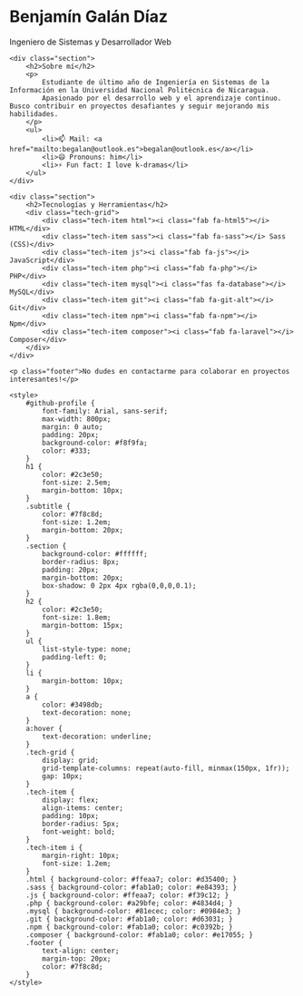 <div id="github-profile">
    <h1>Benjamín Galán Díaz</h1>
    <p class="subtitle">Ingeniero de Sistemas y Desarrollador Web</p>
    
    <div class="section">
        <h2>Sobre mí</h2>
        <p>
            Estudiante de último año de Ingeniería en Sistemas de la Información en la Universidad Nacional Politécnica de Nicaragua. 
            Apasionado por el desarrollo web y el aprendizaje continuo. Busco contribuir en proyectos desafiantes y seguir mejorando mis habilidades.
        </p>
        <ul>
            <li>📫 Mail: <a href="mailto:begalan@outlook.es">begalan@outlook.es</a></li>
            <li>😄 Pronouns: him</li>
            <li>⚡ Fun fact: I love k-dramas</li>
        </ul>
    </div>
    
    <div class="section">
        <h2>Tecnologías y Herramientas</h2>
        <div class="tech-grid">
            <div class="tech-item html"><i class="fab fa-html5"></i> HTML</div>
            <div class="tech-item sass"><i class="fab fa-sass"></i> Sass (CSS)</div>
            <div class="tech-item js"><i class="fab fa-js"></i> JavaScript</div>
            <div class="tech-item php"><i class="fab fa-php"></i> PHP</div>
            <div class="tech-item mysql"><i class="fas fa-database"></i> MySQL</div>
            <div class="tech-item git"><i class="fab fa-git-alt"></i> Git</div>
            <div class="tech-item npm"><i class="fab fa-npm"></i> Npm</div>
            <div class="tech-item composer"><i class="fab fa-laravel"></i> Composer</div>
        </div>
    </div>
    
    <p class="footer">No dudes en contactarme para colaborar en proyectos interesantes!</p>

    <style>
        #github-profile {
            font-family: Arial, sans-serif;
            max-width: 800px;
            margin: 0 auto;
            padding: 20px;
            background-color: #f8f9fa;
            color: #333;
        }
        h1 {
            color: #2c3e50;
            font-size: 2.5em;
            margin-bottom: 10px;
        }
        .subtitle {
            color: #7f8c8d;
            font-size: 1.2em;
            margin-bottom: 20px;
        }
        .section {
            background-color: #ffffff;
            border-radius: 8px;
            padding: 20px;
            margin-bottom: 20px;
            box-shadow: 0 2px 4px rgba(0,0,0,0.1);
        }
        h2 {
            color: #2c3e50;
            font-size: 1.8em;
            margin-bottom: 15px;
        }
        ul {
            list-style-type: none;
            padding-left: 0;
        }
        li {
            margin-bottom: 10px;
        }
        a {
            color: #3498db;
            text-decoration: none;
        }
        a:hover {
            text-decoration: underline;
        }
        .tech-grid {
            display: grid;
            grid-template-columns: repeat(auto-fill, minmax(150px, 1fr));
            gap: 10px;
        }
        .tech-item {
            display: flex;
            align-items: center;
            padding: 10px;
            border-radius: 5px;
            font-weight: bold;
        }
        .tech-item i {
            margin-right: 10px;
            font-size: 1.2em;
        }
        .html { background-color: #ffeaa7; color: #d35400; }
        .sass { background-color: #fab1a0; color: #e84393; }
        .js { background-color: #ffeaa7; color: #f39c12; }
        .php { background-color: #a29bfe; color: #4834d4; }
        .mysql { background-color: #81ecec; color: #0984e3; }
        .git { background-color: #fab1a0; color: #d63031; }
        .npm { background-color: #fab1a0; color: #c0392b; }
        .composer { background-color: #fab1a0; color: #e17055; }
        .footer {
            text-align: center;
            margin-top: 20px;
            color: #7f8c8d;
        }
    </style>
</div>
